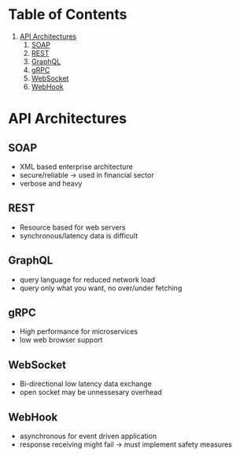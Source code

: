 
# Table of Contents

1.  [API Architectures](#org88d1e87)
    1.  [SOAP](#orgb851be9)
    2.  [REST](#org8508c57)
    3.  [GraphQL](#orgfabdd9b)
    4.  [gRPC](#orgb5f628e)
    5.  [WebSocket](#orgce80f05)
    6.  [WebHook](#org5c58578)


<a id="org88d1e87"></a>

# API Architectures


<a id="orgb851be9"></a>

## SOAP

-   XML based enterprise architecture
-   secure/reliable -> used in financial sector
-   verbose and heavy


<a id="org8508c57"></a>

## REST

-   Resource based for web servers
-   synchronous/latency data is difficult


<a id="orgfabdd9b"></a>

## GraphQL

-   query language for reduced network load
-   query only what you want, no over/under fetching


<a id="orgb5f628e"></a>

## gRPC

-   High performance for microservices
-   low web browser support


<a id="orgce80f05"></a>

## WebSocket

-   Bi-directional low latency data exchange
-   open socket may be unnessesary overhead


<a id="org5c58578"></a>

## WebHook

-   asynchronous for event driven application
-   response receiving might fail -> must implement safety measures

